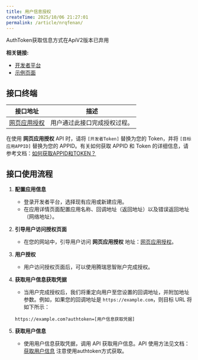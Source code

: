 ```yaml
---
title: 用户信息授权
createTime: 2025/10/06 21:27:01
permalink: /article/nrqfenan/
---
```


AuthToken获取信息方式在ApiV2版本已弃用

**相关链接:**  
- [开发者平台](https://user.3r60.top/dev)  
- [示例页面](https://user.3r60.top/auth/?app_id=TESTAPPID)

## 接口终端

| 接口地址 | 描述 |
| --- | --- |
| [网页应用授权](https://docs.3r60.top/article/b4ahgcr2/#index-php) | 用户通过此接口完成授权过程。 |

在使用 **网页应用授权** API 时，请将 `[开发者Token]` 替换为您的 Token，并将 `[目标应用APPID]` 替换为您的 APPID。有关如何获取 APPID 和 Token 的详细信息，请参考文档：[如何获取APPID和TOKEN？](https://docs.3r60.top/article/ssclq5ks/)

## 接口使用流程

1. **配置应用信息**
   - 登录开发者平台，选择现有应用或新建应用。
   - 在应用详情页面配置应用名称、回调地址（返回地址）以及错误返回地址（网络地址）。

2. **引导用户访问授权页面**
   - 在您的网站中，引导用户访问 **网页应用授权** 地址：[网页应用授权](https://docs.3r60.top/article/ssclq5ks/index-php)。

3. **用户授权**
   - 用户访问授权页面后，可以使用腾瑞思智账户完成授权。

4. **获取用户信息获取凭据**
   - 当用户完成授权后，我们将重定向用户至您设置的回调地址，并附加地址参数。例如，如果您的回调地址是 `https://example.com`，则目标 URL 将如下所示：

   ```
   https://example.com?authtoken=[用户信息获取凭据]
   ```

5. **获取用户信息**
   - 使用用户信息获取凭据，调用 API 获取用户信息。API 使用方法见文档：[获取用户信息](https://docs.3r60.top/article/517l5tw2/getuserinfo-php) 注意使用authtoken方式获取。